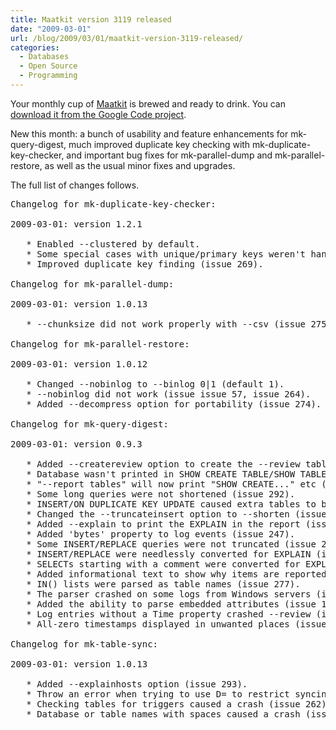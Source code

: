 ```yaml
---
title: Maatkit version 3119 released
date: "2009-03-01"
url: /blog/2009/03/01/maatkit-version-3119-released/
categories:
  - Databases
  - Open Source
  - Programming
---
```

Your monthly cup of [Maatkit][1] is brewed and ready to drink. You can [download it from the Google Code project][2].

New this month: a bunch of usability and feature enhancements for mk-query-digest, much improved duplicate key checking with mk-duplicate-key-checker, and important bug fixes for mk-parallel-dump and mk-parallel-restore, as well as the usual minor fixes and upgrades.

The full list of changes follows.

<!--more-->

<pre>Changelog for mk-duplicate-key-checker:

2009-03-01: version 1.2.1

   * Enabled --clustered by default.
   * Some special cases with unique/primary keys weren't handled (issue 9).
   * Improved duplicate key finding (issue 269).

Changelog for mk-parallel-dump:

2009-03-01: version 1.0.13

   * --chunksize did not work properly with --csv (issue 275).

Changelog for mk-parallel-restore:

2009-03-01: version 1.0.12

   * Changed --nobinlog to --binlog 0|1 (default 1).
   * --nobinlog did not work (issue issue 57, issue 264).
   * Added --decompress option for portability (issue 274).

Changelog for mk-query-digest:

2009-03-01: version 0.9.3

   * Added --createreview option to create the --review table (issue 266).
   * Database wasn't printed in SHOW CREATE TABLE/SHOW TABLE STATUS (issue 290).
   * "--report tables" will now print "SHOW CREATE..." etc (issue 287).
   * Some long queries were not shortened (issue 292).
   * INSERT/ON DUPLICATE KEY UPDATE caused extra tables to be found (issue 291).
   * Changed the --truncateinsert option to --shorten (issue 292).
   * Added --explain to print the EXPLAIN in the report (issue 199).
   * Added 'bytes' property to log events (issue 247).
   * Some INSERT/REPLACE queries were not truncated (issue 216).
   * INSERT/REPLACE were needlessly converted for EXPLAIN (issue 283).
   * SELECTs starting with a comment were converted for EXPLAIN (issue 252).
   * Added informational text to show why items are reported on (issue 282).
   * IN() lists were parsed as table names (issue 277).
   * The parser crashed on some logs from Windows servers (issue 267).
   * Added the ability to parse embedded attributes (issue 177).
   * Log entries without a Time property crashed --review (issue 263).
   * All-zero timestamps displayed in unwanted places (issue 202).

Changelog for mk-table-sync:

2009-03-01: version 1.0.13

   * Added --explainhosts option (issue 293).
   * Throw an error when trying to use D= to restrict syncing to one database.
   * Checking tables for triggers caused a crash (issue 262).
   * Database or table names with spaces caused a crash (issue 262).
</pre>

 [1]: http://www.maatkit.org/
 [2]: http://code.google.com/p/maatkit/
